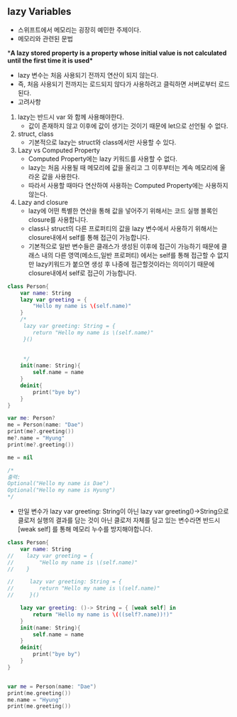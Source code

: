 ## lazy Variables

- 스위프트에서 메모리는 굉장히 예민한 주제이다.
- 메모리와 관련된 문법

***A lazy stored property is a property whose initial value is not calculated until the first time it is used\***

- lazy 변수는 처음 사용되기 전까지 연산이 되지 않는다.
- 즉, 처음 사용되기 전까지는 로드되지 않다가 사용하려고 클릭하면 서버로부터 로드된다.
- 고려사항

1. lazy는 반드시 var 와 함께 사용해야한다.
   - 값이 존재하지 않고 이후에 값이 생기는 것이기 때문에 let으로 선언될 수 없다.
2. struct, class
   - 기본적으로 lazy는 struct와 class에서만 사용할 수 있다.
3. Lazy vs Computed Property
   - Computed Property에는 lazy 키워드를 사용할 수 없다.
   - lazy는 처음 사용될 때 메모리에 값을 올리고 그 이후부터는 계속 메모리에 올라온 값을 사용한다.
   - 따라서 사용할 때마다 연산하여 사용하는 Computed Property에는 사용하지 않는다.
4. Lazy and closure
   - lazy에 어떤 특별한 연산을 통해 값을 넣어주기 위해서는 코드 실행 블록인 closure를 사용합니다.
   - class나 struct의 다른 프로퍼티의 값을 lazy 변수에서 사용하기 위해서는 closure내에서 self를 통해 접근이 가능합니다.
   - 기본적으로 일반 변수들은 클래스가 생성된 이후에 접근이 가능하기 때문에 클래스 내의 다른 영역(메소드,일반 프로퍼티) 에서는 self를 통해 접근할 수 없지만 lazy키워드가 붙으면 생성 후 나중에 접근할것이라는 의미이기 때문에 closure내에서 self로 접근이 가능합니다.

```swift
class Person{
    var name: String
    lazy var greeting = {
        "Hello my name is \(self.name)"
    }
    /*
     lazy var greeting: String = {
        return "Hello my name is \(self.name)"
     }()
     
     
     */
    init(name: String){
        self.name = name
    }
    deinit{
        print("bye by")
    }
}

var me: Person?
me = Person(name: "Dae")
print(me?.greeting())
me?.name = "Hyung"
print(me?.greeting())

me = nil

/*
출력:
Optional("Hello my name is Dae")
Optional("Hello my name is Hyung")
*/
```



- 만일 변수가 lazy var greeting: String이 아닌 lazy var greeting()->String으로 클로저 실행의 결과를 담는 것이 아닌 클로저 자체를 담고 있는 변수라면 반드시 [weak self] 를 통해 메모리 누수를 방지해야합니다.

```swift
class Person{
    var name: String
//    lazy var greeting = {
//        "Hello my name is \(self.name)"
//    }

//     lazy var greeting: String = {
//        return "Hello my name is \(self.name)"
//     }()

    lazy var greeting: ()-> String = { [weak self] in
        return "Hello my name is \(((self?.name))!)"
    }
    init(name: String){
        self.name = name
    }
    deinit{
        print("bye by")
    }
}


var me = Person(name: "Dae")
print(me.greeting())
me.name = "Hyung"
print(me.greeting())


```

